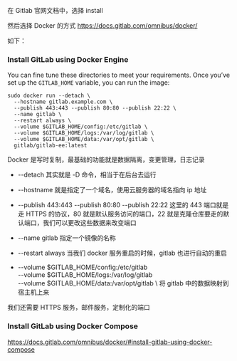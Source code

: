 在 Gitlab 官网文档中，选择 install

然后选择 Docker 的方式 https://docs.gitlab.com/omnibus/docker/



如下：

### Install GitLab using Docker Engine

You can fine tune these directories to meet your requirements. Once you’ve set up the `GITLAB_HOME` variable, you can run the image:

```
sudo docker run --detach \
  --hostname gitlab.example.com \
  --publish 443:443 --publish 80:80 --publish 22:22 \
  --name gitlab \
  --restart always \
  --volume $GITLAB_HOME/config:/etc/gitlab \
  --volume $GITLAB_HOME/logs:/var/log/gitlab \
  --volume $GITLAB_HOME/data:/var/opt/gitlab \
  gitlab/gitlab-ee:latest
```

Docker 是写时复制，最基础的功能就是数据隔离，变更管理，日志记录

- --detach 其实就是 -D 命令，相当于在后台去运行

- --hostname 就是指定了一个域名，使用云服务器的域名指向 ip 地址

- --publish 443:443 --publish 80:80 --publish 22:22 这里的 443 端口就是走 HTTPS 的协议，80 就是默认服务访问的端口，22 就是克隆仓库要走的默认端口，我们可以更改这些数据来改变端口
- --name gitlab 指定一个镜像的名称
- --restart always 当我们 docker 服务重启的时候，gitlab 也进行自动的重启
-  --volume $GITLAB_HOME/config:/etc/gitlab \
    --volume $GITLAB_HOME/logs:/var/log/gitlab \
    --volume $GITLAB_HOME/data:/var/opt/gitlab \ 将 gitlab 中的数据映射到宿主机上来



我们还需要 HTTPS 服务，邮件服务，定制化的端口



### Install GitLab using Docker Compose

https://docs.gitlab.com/omnibus/docker/#install-gitlab-using-docker-compose